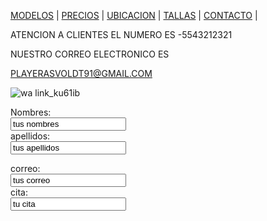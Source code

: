 [MODELOS](./MODELOS.MD) | [PRECIOS](./PRECIOS.MD) | [UBICACION](./UBICACION.MD) | [TALLAS](./TALLAS.MD) | [CONTACTO](./CONTACTO.MD) |

ATENCION A CLIENTES EL NUMERO ES 
  -5543212321
  
  NUESTRO CORREO ELECTRONICO ES 
  
  PLAYERASVOLDT91@GMAIL.COM
  
  
  ![wa link_ku61ib](https://user-images.githubusercontent.com/100168748/158484608-7e0445ac-aa94-4047-81fc-5abbc244a7b9.png)

<form>
  <label for="name">Nombres:</label><br>
  <input type="text" id="lname" name="name" value="tus nombres"><br>
  <label for="lname">apellidos:</label><br>
  <input type="text" id="lname" name="lname" value="tus apellidos"><br>
</form>


<form>
  <label for="name">correo:</label><br>
  <input type="text" id="lname" name="name" value="tus correo"><br>
  <label for="lname">cita:</label><br>
  <input type="text" id="lname" name="lname" value="tu cita"><br>
</form>
